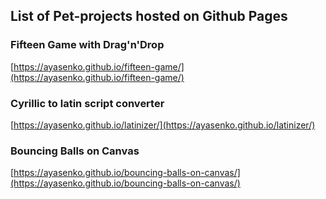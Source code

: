## List of Pet-projects hosted on Github Pages

### Fifteen Game with Drag'n'Drop
[https://ayasenko.github.io/fifteen-game/](https://ayasenko.github.io/fifteen-game/)

### Cyrillic to latin script converter
[https://ayasenko.github.io/latinizer/](https://ayasenko.github.io/latinizer/)

### Bouncing Balls on Canvas
[https://ayasenko.github.io/bouncing-balls-on-canvas/](https://ayasenko.github.io/bouncing-balls-on-canvas/)
